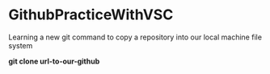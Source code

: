 # GithubPracticeWithVSC

<p>
    Learning a new git command to copy a repository into our local machine file system
</p>

<p>
    <strong>
        git clone url-to-our-github
    </strong>
</p>